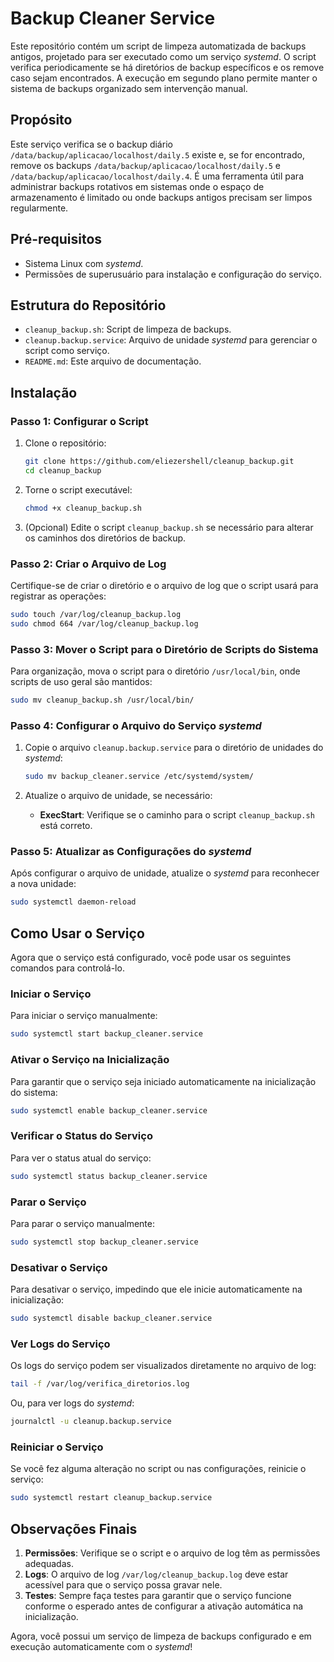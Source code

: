 # Backup Cleaner Service

Este repositório contém um script de limpeza automatizada de backups antigos, projetado para ser executado como um serviço *systemd*. O script verifica periodicamente se há diretórios de backup específicos e os remove caso sejam encontrados. A execução em segundo plano permite manter o sistema de backups organizado sem intervenção manual.

## Propósito

Este serviço verifica se o backup diário `/data/backup/aplicacao/localhost/daily.5` existe e, se for encontrado, remove os backups `/data/backup/aplicacao/localhost/daily.5` e `/data/backup/aplicacao/localhost/daily.4`. É uma ferramenta útil para administrar backups rotativos em sistemas onde o espaço de armazenamento é limitado ou onde backups antigos precisam ser limpos regularmente.

## Pré-requisitos

- Sistema Linux com *systemd*.
- Permissões de superusuário para instalação e configuração do serviço.

## Estrutura do Repositório

- `cleanup_backup.sh`: Script de limpeza de backups.
- `cleanup.backup.service`: Arquivo de unidade *systemd* para gerenciar o script como serviço.
- `README.md`: Este arquivo de documentação.

## Instalação

### Passo 1: Configurar o Script

1. Clone o repositório:

   ```bash
   git clone https://github.com/eliezershell/cleanup_backup.git
   cd cleanup_backup
   ```

2. Torne o script executável:

   ```bash
   chmod +x cleanup_backup.sh
   ```

3. (Opcional) Edite o script `cleanup_backup.sh` se necessário para alterar os caminhos dos diretórios de backup.

### Passo 2: Criar o Arquivo de Log

Certifique-se de criar o diretório e o arquivo de log que o script usará para registrar as operações:

```bash
sudo touch /var/log/cleanup_backup.log
sudo chmod 664 /var/log/cleanup_backup.log
```

### Passo 3: Mover o Script para o Diretório de Scripts do Sistema

Para organização, mova o script para o diretório `/usr/local/bin`, onde scripts de uso geral são mantidos:

```bash
sudo mv cleanup_backup.sh /usr/local/bin/
```

### Passo 4: Configurar o Arquivo do Serviço *systemd*

1. Copie o arquivo `cleanup.backup.service` para o diretório de unidades do *systemd*:

   ```bash
   sudo mv backup_cleaner.service /etc/systemd/system/
   ```

2. Atualize o arquivo de unidade, se necessário:

   - **ExecStart**: Verifique se o caminho para o script `cleanup_backup.sh` está correto.

### Passo 5: Atualizar as Configurações do *systemd*

Após configurar o arquivo de unidade, atualize o *systemd* para reconhecer a nova unidade:

```bash
sudo systemctl daemon-reload
```

## Como Usar o Serviço

Agora que o serviço está configurado, você pode usar os seguintes comandos para controlá-lo.

### Iniciar o Serviço

Para iniciar o serviço manualmente:

```bash
sudo systemctl start backup_cleaner.service
```

### Ativar o Serviço na Inicialização

Para garantir que o serviço seja iniciado automaticamente na inicialização do sistema:

```bash
sudo systemctl enable backup_cleaner.service
```

### Verificar o Status do Serviço

Para ver o status atual do serviço:

```bash
sudo systemctl status backup_cleaner.service
```

### Parar o Serviço

Para parar o serviço manualmente:

```bash
sudo systemctl stop backup_cleaner.service
```

### Desativar o Serviço

Para desativar o serviço, impedindo que ele inicie automaticamente na inicialização:

```bash
sudo systemctl disable backup_cleaner.service
```

### Ver Logs do Serviço

Os logs do serviço podem ser visualizados diretamente no arquivo de log:

```bash
tail -f /var/log/verifica_diretorios.log
```

Ou, para ver logs do *systemd*:

```bash
journalctl -u cleanup.backup.service
```

### Reiniciar o Serviço

Se você fez alguma alteração no script ou nas configurações, reinicie o serviço:

```bash
sudo systemctl restart cleanup_backup.service
```

## Observações Finais

1. **Permissões**: Verifique se o script e o arquivo de log têm as permissões adequadas.
2. **Logs**: O arquivo de log `/var/log/cleanup_backup.log` deve estar acessível para que o serviço possa gravar nele.
3. **Testes**: Sempre faça testes para garantir que o serviço funcione conforme o esperado antes de configurar a ativação automática na inicialização.

Agora, você possui um serviço de limpeza de backups configurado e em execução automaticamente com o *systemd*!
